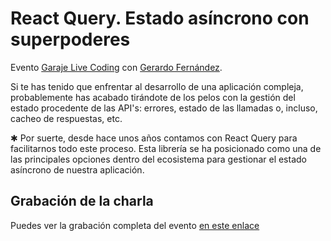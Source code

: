 # React Query. Estado asíncrono con superpoderes


Evento [Garaje Live Coding](https://livecoding.garajedeideas.com/) con [Gerardo Fernández](https://www.linkedin.com/in/gerardofernandezmoreno).

Si te has tenido que enfrentar al desarrollo de una aplicación compleja, probablemente has acabado tirándote de los pelos con la gestión del estado procedente de las API's: errores, estado de las llamadas o, incluso, cacheo de respuestas, etc.

✱ Por suerte, desde hace unos años contamos con React Query para facilitarnos todo este proceso. Esta librería se ha posicionado como una de las principales opciones dentro del ecosistema para gestionar el estado asíncrono de nuestra aplicación.

## Grabación de la charla

Puedes ver la grabación completa del evento [en este enlace](https://youtu.be/vK08KlaXYlc)



